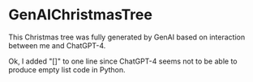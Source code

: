 # GenAIChristmasTree
This Christmas tree was fully generated by GenAI based on interaction between me and ChatGPT-4.

Ok, I added "[]" to one line since ChatGPT-4 seems not to be able to produce empty list code in Python.
